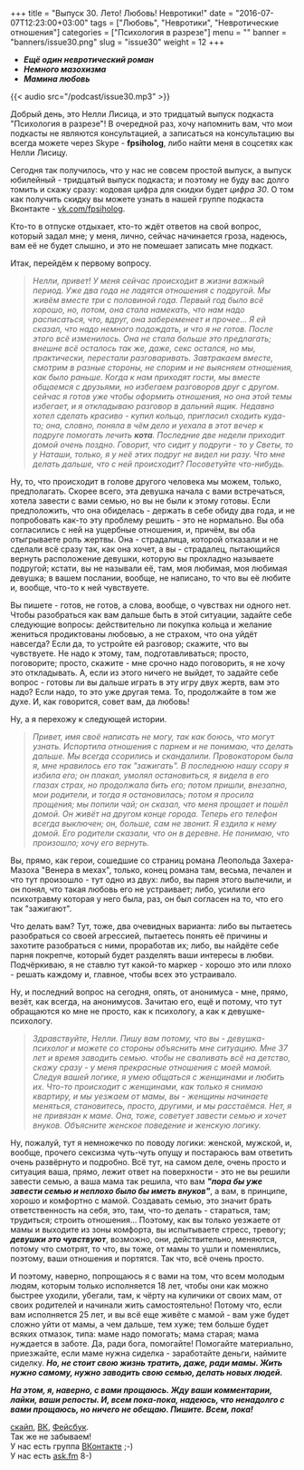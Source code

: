 +++
title = "Выпуск 30. Лето! Любовь! Невротики!"
date = "2016-07-07T12:23:00+03:00"
tags = ["Любовь", "Невротики", "Невротические отношения"]
categories = ["Психология в разрезе"]
menu = ""
banner = "banners/issue30.png"
slug = "issue30"
weight = 12
+++

- ***Ещё один невротический роман***
- ***Немного мазохизма***
- ***Мамина любовь***

{{< audio src="/podcast/issue30.mp3" >}}

Добрый день, это Нелли Лисица, и это тридцатый выпуск подкаста "Психология в разрезе"! В очередной раз, хочу напомнить вам, что мои подкасты не являются консультацией, а записаться на консультацию вы всегда можете через Skype - **fpsiholog**, либо найти меня в соцсетях как Нелли Лисицу. 

Сегодня так получилось, что у нас не совсем простой выпуск, а выпуск юбилейный - тридцатый выпуск подкаста; и поэтому не буду вас долго томить и скажу сразу: кодовая цифра для скидки будет *цифра 30*. О том как получить скидку вы можете узнать в нашей группе подкаста Вконтакте - [vk.com/fpsiholog](http://vk.com/fpsiholog). 

Кто-то в отпуске отдыхает, кто-то ждёт ответов на свой вопрос, который задал мне; у меня, лично, сейчас начинается гроза, надеюсь, вам её не будет слышно, и это не помешает записать мне подкаст. 
<!--more-->

Итак, перейдём к первому вопросу.

>*Нелли, привет! У меня сейчас происходит в жизни важный период. Уже два года не ладятся отношения с подругой. Мы живём вместе три с половиной года. Первый год было всё хорошо, но, потом, она стала намекать, что нам надо расписаться, что, вдруг, она забеременеет и прочее… Я ей сказал, что надо немного подождать, и что я не готов. После этого всё изменилось. Она не стала больше это предлагать; внешне всё осталось так же, даже, секс остался, но мы, практически, перестали разговаривать. Завтракаем вместе, смотрим в разные стороны, не спорим и не выясняем отношения, как было раньше. Когда к нам приходят гости, мы вместе общаемся с друзьями, но избегаем разговоров друг с другом. сейчас я готов уже чтобы оформить отношения, но она этой темы избегает, и я откладываю разговор в дальний ящик. Недавно хотел сделать красиво - купил кольцо, пригласил сходить куда-то; она, словно, поняла в чём дело и уехала в этот вечер к подруге помогать лечить ***кота***. Последние две недели приходит домой очень поздно. Говорит, что сидит у подруги - то у Светы, то у Наташи, только, я у неё этих подруг не видел ни разу. Что мне делать дальше, что с ней происходит? Посоветуйте что-нибудь.*

Ну, то, что происходит в голове другого человека мы можем, только, предполагать. Скорее всего, эта девушка начала с вами встречаться, хотела завести с вами семью, но вы не были к этому готовы. Если предположить, что она обиделась - держать в себе обиду два года, и не попробовать как-то эту проблему решить - это не нормально. Вы оба согласились с ней на ущербные отношения, и, причём, вы оба отыгрываете роль жертвы. Она - страдалица, которой отказали и не сделали всё сразу так, как она хочет, а вы - страдалец, пытающийся вернуть расположение девушки, которую вы прохладно называете подругой; кстати, вы не называли её, там, моя любимая, моя любимая девушка; в вашем послании, вообще, не написано, то что вы её любите и, вообще, что-то к ней чувствуете. 

Вы пишете - готов, не готов, а слова, вообще, о чувствах ни одного нет. Чтобы разобраться как вам дальше быть в этой ситуации, задайте себе следующие вопросы: действительно ли покупка кольца и желание жениться продиктованы любовью, а не страхом, что она уйдёт навсегда? Если да, то устройте ей разговор; скажите, что вы чувствуете. Не надо к этому, там, подготавливаться; просто, поговорите; просто, скажите - мне срочно надо поговорить, я не хочу это откладывать. А, если из этого ничего не выйдет, то задайте себе вопрос - готовы ли вы дальше играть в эту игру двух жертв, вам это надо?  Если надо, то это уже другая тема. То, продолжайте в том же духе. И, как говорится, совет вам, да любовь!

Ну, а я перехожу к следующей истории. 

>*Привет, имя своё написать не могу, так как боюсь, что могут узнать. Испортила отношения с парнем и не понимаю, что делать дальше. Мы всегда ссорились и скандалили. Провокатором была я, мне нравилось его так "зажигать". В последнюю нашу ссору я избила его; он плакал, умолял остановиться, я видела в его глазах страх, но продолжала бить его; потом пришли, внезапно, мои родители, и тогда я остановилась; потом я просила прощения; мы попили чай; он сказал, что меня прощает и пошёл домой. Он живёт на другом конце города. Теперь его телефон всегда выключен; он, больше, сам не звонит. Я ездила к нему домой. Его родители сказали, что он в деревне. Не понимаю, что произошло; хочу его вернуть.*

Вы, прямо, как герои, сошедшие со страниц романа Леопольда Захера-Мазоха "Венера в мехах", только, конец романа там, весьма, печален и что тут произошло - тут одно из двух: либо, вы парня этого вылечили, и он понял, что такая любовь его не устраивает; либо, усилили его психотравму которая у него была, раз, он был согласен на то, что его так "зажигают".

Что делать вам? Тут, тоже, два очевидных варианта: либо вы пытаетесь разобраться со своей агрессией, пытаетесь понять её причины и захотите разобраться с ними, проработав их; либо, вы найдёте себе парня покрепче, который будет разделять ваши интересы в любви. Подчёркиваю, я не ставлю тут какой-то маркер - хорошо это или плохо - решать каждому и, главное, чтобы всех это устраивало. 

Ну, и последний вопрос на сегодня, опять, от анонимуса - мне, прямо, везёт, как всегда, на анонимусов. Зачитаю его, ещё и потому, что тут обращаются ко мне не просто, как к психологу, а как к девушке-психологу. 

>*Здравствуйте, Нелли. Пишу вам потому, что вы - девушка-психолог и можете со стороны объяснить мне ситуацию. Мне 37 лет и время заводить семью. чтобы не сваливать всё на детство, скажу сразу - у меня прекрасные отношения с моей мамой. Следуя вашей логике, я умею общаться с женщинами и любить их. Что-то происходит с женщинами, как только я снимаю квартиру, и мы уезжаем от мамы, вы - женщины начинаете меняться, становитесь, просто, другими, и мы расстаёмся. Нет, я не привязан к маме. Она, тоже, советует завести семью и хочет внуков. Объясните женское поведение и женскую логику.*

Ну, пожалуй, тут я немножечко по поводу логики: женской, мужской, и, вообще, прочего сексизма чуть-чуть опущу и постараюсь вам ответить очень развёрнуто и подробно. Всё тут, на самом деле, очень просто и ситуация ваша, прямо, лежит ответ на поверхности - это не вы решили завести семью, а ваша мама так решила, что вам ***"пора бы уже завести семью и неплохо было бы иметь внуков"***, а вам, в принципе, хорошо и комфортно с мамой. Создавать семью, это значит брать ответственность на себя, это, там, что-то делать - стараться, там; трудиться; строить отношения… Поэтому, как вы только уезжаете от мамы и выходите из зоны комфорта, вы испытываете стресс, тревогу; ***девушки это чувствуют***, возможно, они, действительно, меняются, потому что смотрят, то что, вы тоже, от мамы то ушли и поменялись, поэтому, ваши отношения и портятся. Так что, всё очень просто. 

И поэтому, наверно, попрощаюсь я с вами на том, что всем молодым людям, которым только исполняется 18 лет, чтобы они как можно быстрее уходили, убегали, там, к чёрту на куличики от своих мам, от своих родителей и начинали жить самостоятельно! Потому что, если вам исполняется 25 лет, и вы всё еще живёте с мамой - вам уже будет сложно уйти от мамы, а чем дальше, тем хуже; тем больше будет всяких отмазок, типа: маме надо помогать; мама старая; мама нуждается в заботе. Да, ради бога, помогайте! Помогайте материально, приезжайте, если маме нужна сиделка - заработайте деньги, наймите сиделку. ***Но, не стоит свою жизнь тратить, даже, ради мамы. Жить нужно самому, нужно заводить свою семью, делать новых людей.***

***На этом, я, наверно, с вами прощаюсь. Жду ваши комментарии, лайки, ваши репосты. И, всем пока-пока, надеюсь, что ненадолго с вами прощаюсь, но ничего не обещаю. Пишите. Всем, пока!***


<a href="skype:fpsiholog?userinfo">скайп</a>, <a href="https://vk.com/sunnybunnyf">ВК</a>, <a href="https://www.facebook.com/SunnyBunnyF">Фейсбук</a>.<br>
Так же не забываем!<br>
У нас есть группа <a href="https://vk.com/fpsiholog">ВКонтакте</a> ;-)<br>
У нас есть <a href="http://ask.fm/fpsiholog">ask.fm</a> 8-)